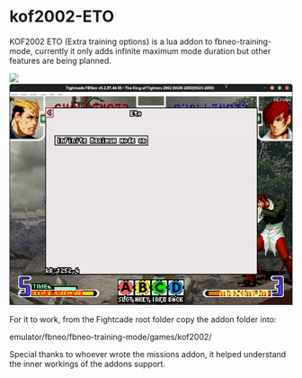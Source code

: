 # kof2002-ETO
KOF2002 ETO (Extra training options) is a lua addon to fbneo-training-mode,
currently it only adds infinite maximum mode duration but other features are 
being planned.

![](https://github.com/SoykaffAddict/kof2002-ETO/blob/main/demo.gif) ![](https://github.com/SoykaffAddict/kof2002-ETO/blob/main/ETO_hub.png)

For it to work, from the Fightcade root folder copy the addon 
folder into:

emulator/fbneo/fbneo-training-mode/games/kof2002/

Special thanks to whoever wrote the missions addon, it helped understand the 
inner workings of the addons support.
